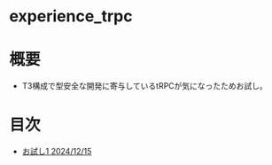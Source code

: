 # experience_trpc

# 概要

- T3構成で型安全な開発に寄与しているtRPCが気になったためお試し。

# 目次

- [お試し1 2024/12/15](../memo/tRPC①)